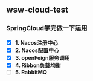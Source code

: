 ## wsw-cloud-test
### SpringCloud学完做一下运用
- [x] **1. Nacos注册中心**
- [x] **2. Nacos配置中心**
- [x] **3. openFeign服务调用**
- [x] **4. Ribbon负载均衡**
- [ ] **5. RabbitMQ**
